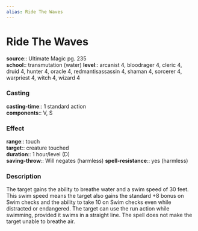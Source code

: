 ```yaml
---
alias: Ride The Waves
---
```


# Ride The Waves 

**source**:: Ultimate Magic pg. 235  
**school**:: transmutation (water)
**level**:: arcanist 4, bloodrager 4, cleric 4, druid 4, hunter 4, oracle 4, redmantisassassin 4, shaman 4, sorcerer 4, warpriest 4, witch 4, wizard 4

### Casting 

**casting-time**:: 1 standard action  
**components**:: V, S

### Effect 

**range**:: touch  
**target**:: creature touched  
**duration**:: 1 hour/level (D)  
**saving-throw**:: Will negates (harmless)
**spell-resistance**:: yes (harmless)

### Description 

The target gains the ability to breathe water and a swim speed of 30 feet. This swim speed means the target also gains the standard +8 bonus on Swim checks and the ability to take 10 on Swim checks even while distracted or endangered. The target can use the run action while swimming, provided it swims in a straight line. The spell does not make the target unable to breathe air.
